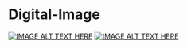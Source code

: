 # Digital-Image
[![IMAGE ALT TEXT HERE](https://img.youtube.com/vi/N-mdpZ4OqDo/0.jpg)](https://www.youtube.com/watch?v=N-mdpZ4OqDo)
[![IMAGE ALT TEXT HERE](https://img.youtube.com/vi/VDsMIUKUN18/0.jpg)](https://www.youtube.com/watch?v=VDsMIUKUN18)